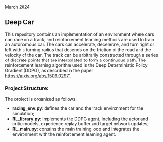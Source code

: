 March 2024

## Deep Car
This repository contains an implementation of an environment where cars can race on a track, and reinforcement learning methods are used to train an autonomous car. The cars can accelerate, decelerate, and turn right or left with a turning radius that depends on the friction of the road and the velocity of the car. The track can be arbitrarily constructed through a series of discrete points that are interpolated to form a continuous path. The reinforcement learning algorithm used is the Deep Deterministic Policy Gradient (DDPG), as described in the paper https://arxiv.org/abs/1509.02971.

### Project Structure:
The project is organized as follows:
- **racing_env.py**: defines the car and the track environment for the simulation;
- **RL_library.py**: implements the DDPG agent, including the actor and critic models, experience replay buffer and target network updates;
- **RL_main.py**: contains the main training loop and integrates the environment with the reinforcement learning agent.
